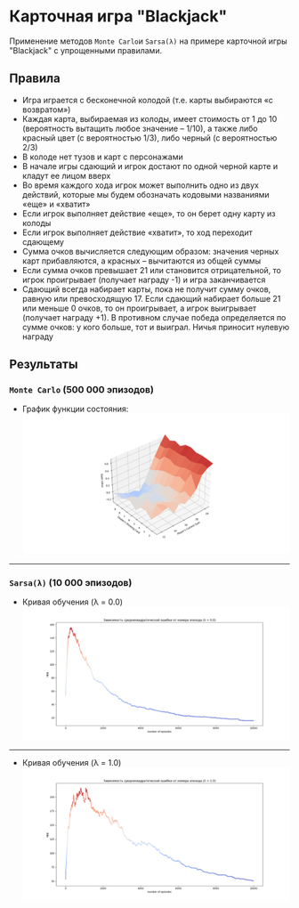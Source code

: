 # Карточная игра "Blackjack"
Применение методов `Monte Carlo`и `Sarsa(λ)` на примере карточной игры "Blackjack" с упрощенными правилами.

## Правила

+ Игра играется с бесконечной колодой (т.е. карты выбираются «с возвратом»)
+ Каждая карта, выбираемая из колоды, имеет стоимость от 1 до 10 (вероятность вытащить
любое значение – 1/10), а также либо красный цвет (с вероятностью 1/3), либо черный (с
вероятностью 2/3)
+ В колоде нет тузов и карт с персонажами
+ В начале игры сдающий и игрок достают по одной черной карте и кладут ее лицом вверх
+ Во время каждого хода игрок может выполнить одно из двух действий, которые мы будем
обозначать кодовыми названиями «еще» и «хватит»
+ Если игрок выполняет действие «еще», то он берет одну карту из колоды
+ Если игрок выполняет действие «хватит», то ход переходит сдающему
+ Сумма очков вычисляется следующим образом: значения черных карт прибавляются, а
красных – вычитаются из общей суммы
+ Если сумма очков превышает 21 или становится отрицательной, то игрок проигрывает
(получает награду -1) и игра заканчивается
+ Сдающий всегда набирает карты, пока не получит сумму очков, равную или превосходящую 17. Если сдающий набирает больше 21 или меньше 0 очков, то он проигрывает, а игрок
выигрывает (получает награду +1). В противном случае победа определяется по сумме
очков: у кого больше, тот и выиграл. Ничья приносит нулевую награду

## Результаты

### `Monte Carlo` (500 000 эпизодов)

+ График функции состояния:
![state function graph](https://github.com/Oginsky/reinforcement_learning/raw/main/data/graphs/mini_blackjack/value_action_500k_episodes.png)
---

### `Sarsa(λ)` (10 000 эпизодов)

+ Кривая обучения (λ = 0.0)
![learning curve graph](https://github.com/Oginsky/reinforcement_learning/raw/main/data/graphs/mini_blackjack/mse_episode_lambda=0_10000.png)
---

+ Кривая обучения (λ = 1.0)
![learning curve graph](https://github.com/Oginsky/reinforcement_learning/raw/main/data/graphs/mini_blackjack/mse_episode_lambda=1_10000.png)
